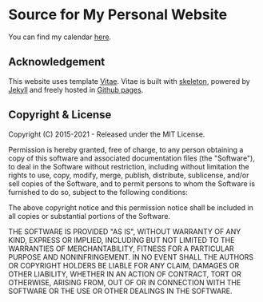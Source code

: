 # Source for My Personal Website

You can find my calendar [here](https://junjuew.github.io/calendar.html).

## Acknowledgement

This website uses template [Vitae](https://github.com/biomadeira/vitae).
Vitae is built with [skeleton](http://getskeleton.com/), powered by [Jekyll](http://jekyllrb.com/) and freely
hosted in [Github pages](https://pages.github.com/).

## Copyright & License

Copyright (C) 2015-2021 - Released under the MIT License.

Permission is hereby granted, free of charge, to any person obtaining a copy of this software and associated documentation files (the "Software"), to deal in the Software without restriction, including without limitation the rights to use, copy, modify, merge, publish, distribute, sublicense, and/or sell copies of the Software, and to permit persons to whom the Software is furnished to do so, subject to the following conditions:

The above copyright notice and this permission notice shall be included in all copies or substantial portions of the Software.

THE SOFTWARE IS PROVIDED "AS IS", WITHOUT WARRANTY OF ANY KIND, EXPRESS OR IMPLIED, INCLUDING BUT NOT LIMITED TO THE WARRANTIES OF MERCHANTABILITY, FITNESS FOR A PARTICULAR PURPOSE AND
NONINFRINGEMENT. IN NO EVENT SHALL THE AUTHORS OR COPYRIGHT HOLDERS BE LIABLE FOR ANY CLAIM, DAMAGES OR OTHER LIABILITY, WHETHER IN AN ACTION OF CONTRACT, TORT OR OTHERWISE, ARISING FROM, OUT OF OR IN CONNECTION WITH THE SOFTWARE OR THE USE OR OTHER DEALINGS IN THE SOFTWARE.
